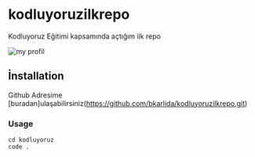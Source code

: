 # kodluyoruzilkrepo
Kodluyoruz Eğitimi kapsamında açtığım ilk repo



![my profil](/User/burakkarlidag/Desktop/kod)


##  İnstallation

Github Adresime [buradan]ulaşabilirsiniz(https://github.com/bkarlida/kodluyoruzilkrepo.git)

### Usage
```
cd kodluyoruz
code .
```